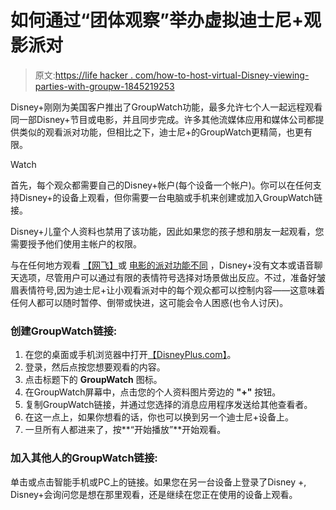 # 如何通过“团体观察”举办虚拟迪士尼+观影派对

> 原文:[https://life hacker . com/how-to-host-virtual-Disney-viewing-parties-with-groupw-1845219253](https://lifehacker.com/how-to-host-virtual-disney-viewing-parties-with-groupw-1845219253)

Disney+刚刚为美国客户推出了GroupWatch功能，最多允许七个人一起远程观看同一部Disney+节目或电影，并且同步完成。许多其他流媒体应用和媒体公司都提供类似的观看派对功能，但相比之下，迪士尼+的GroupWatch更精简，也更有限。

Watch

首先，每个观众都需要自己的Disney+帐户(每个设备一个帐户)。你可以在任何支持Disney+的设备上观看，但你需要一台电脑或手机来创建或加入GroupWatch链接。

Disney+儿童个人资料也禁用了该功能，因此如果您的孩子想和朋友一起观看，您需要授予他们使用主帐户的权限。

与在任何地方观看 [【网飞】](https://lifehacker.com/sync-netflix-streams-with-far-away-friends-using-this-c-1824048081)或 [电影的派对功能不同](https://lifehacker.com/how-to-watch-movies-with-your-friends-on-movies-anywher-1844548979) ，Disney+没有文本或语音聊天选项，尽管用户可以通过有限的表情符号选择对场景做出反应。不过，准备好皱眉表情符号,因为迪士尼+让小观看派对中的每个观众都可以控制内容——这意味着任何人都可以随时暂停、倒带或快进，这可能会令人困惑(也令人讨厌)。

### **创建GroupWatch链接:**

1.  在您的桌面或手机浏览器中打开[【DisneyPlus.com】](https://www.disneyplus.com)。
2.  登录，然后点按您想要观看的内容。
3.  点击标题下的 **GroupWatch** 图标。
4.  在GroupWatch屏幕中，点击您的个人资料图片旁边的 **"+"** 按钮。
5.  复制GroupWatch链接，并通过您选择的消息应用程序发送给其他查看者。
6.  在这一点上，如果你想看的话，你也可以换到另一个迪士尼+设备上。
7.  一旦所有人都进来了，按**“开始播放”**开始观看。

### **加入其他人的GroupWatch链接:**

单击或点击智能手机或PC上的链接。如果您在另一台设备上登录了Disney +, Disney+会询问您是想在那里观看，还是继续在您正在使用的设备上观看。